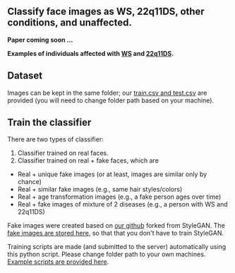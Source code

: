 ## Classify face images as WS, 22q11DS, other conditions, and unaffected. 

**Paper coming soon ...**

**Examples of individuals affected with [WS](https://en.wikipedia.org/wiki/Williams_syndrome) and [22q11DS](https://en.wikipedia.org/wiki/DiGeorge_syndrome).**


## Dataset

Images can be kept in the same folder; our [train.csv and test.csv]() are provided (you will need to change folder path based on your machine). 

## Train the classifier 

There are two types of classifier:
1. Classifier trained on real faces. 
2. Classifier trained on real + fake faces, which are
  - Real + unique fake images (or at least, images are similar only by chance)
  - Real + similar fake images (e.g., same hair styles/colors)
  - Real + age transformation images (e.g., a fake person ages over time)
  - Real + fake images of mixture of 2 diseases (e.g., a person with WS and 22q11DS)

Fake images were created based on [our github]() forked from StyleGAN. The [fake images are stored here](), so that that you don't have to train StyleGAN.

Training scripts are made (and submitted to the server) automatically using this python script. Please change folder path to your own machines. [Example scripts are provided here](). 




